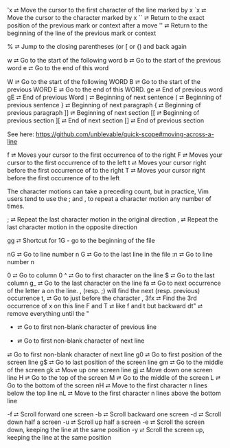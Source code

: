 'x  ⮂  Move the cursor to the first character of the line marked by x
`x  ⮂  Move the cursor to the character marked by x
``  ⮂  Return to the exact position of the previous mark or context after a move
''  ⮂  Return to the beginning of the line of the previous mark or context

%  ⮂  Jump to the closing parentheses (or [ or {) and back again

w   ⮂   Go to the start of the following word
b   ⮂   Go to the start of the previous word
e   ⮂   Go to the end of this word

W   ⮂   Go to the start of the following WORD
B   ⮂   Go to the start of the previous WORD
E   ⮂   Go to the end of this WORD.
ge  ⮂   End of previous word
gE  ⮂   End of previous Word
)   ⮂   Beginning of next sentence
(   ⮂   Beginning of previous sentence
}   ⮂   Beginning of next paragraph
{   ⮂   Beginning of previous paragraph
]]  ⮂   Beginning of next section
[[  ⮂   Beginning of previous section
][  ⮂   End of next section
[]  ⮂   End of previous section


See here:
https://github.com/unblevable/quick-scope#moving-across-a-line

f<char>   ⮂  Moves your cursor to the first occurrence of <char> to the right
F<char>   ⮂  Moves your cursor to the first occurrence of <char> to the left
t<char>   ⮂  Moves your cursor right before the first occurrence of <char> to the right
T<char>   ⮂  Moves your cursor right before the first occurrence of <char> to the left

The character motions can take a preceding count, but in practice, Vim users tend to use the ; and , to repeat a character motion any number of times.

;         ⮂  Repeat the last character motion in the original direction
,         ⮂  Repeat the last character motion in the opposite direction

gg   ⮂  Shortcut for 1G - go to the beginning of the file

nG        ⮂  Go to line number n
G         ⮂  Go to the last line in the file
:n        ⮂  Go to line number n

0    ⮂  Go to column 0
^    ⮂  Go to first character on the line
$    ⮂  Go to the last column
g_   ⮂  Go to the last character on the line
fa   ⮂  Go to next occurrence of the letter a on the line. , (resp. ;) will find the next (resp. previous) occurrence
t,   ⮂  Go to just before the character ,
3fx  ⮂  Find the 3rd occurrence of x on this line
F and T ⮂ like f and t but backward
dt"  ⮂ remove everything until the "
+    ⮂ Go to first non-blank character of previous line
-    ⮂ Go to first non-blank character of next line


<enter>    ⮂  Go to first non-blank character of next line
g0         ⮂  Go to first position of the screen line
g$         ⮂  Go to last position of the screen line
gm         ⮂  Go to the middle of the screen
gk         ⮂  Move up one screen line
gj         ⮂  Move down one screen line
H          ⮂  Go to the top of the screen
M          ⮂  Go to the middle of the screen
L          ⮂  Go to the bottom of the screen
nH         ⮂  Move to the first character n lines below the top line
nL         ⮂  Move to the first character n lines above the bottom line

<ctrl>-f   ⮂  Scroll forward one screen
<ctrl>-b   ⮂  Scroll backward one screen
<ctrl>-d   ⮂  Scroll down half a screen
<ctrl>-u   ⮂  Scroll up half a screen
<ctrl>-e   ⮂  Scroll the screen down, keeping the line at the same position
<ctrl>-y   ⮂  Scroll the screen up, keeping the line at the same position
